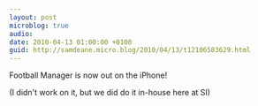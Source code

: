 ```yaml
---
layout: post
microblog: true
audio: 
date: 2010-04-13 01:00:00 +0100
guid: http://samdeane.micro.blog/2010/04/13/t12106583629.html
---
```

Football Manager is now out on the iPhone!

(I didn't work on it, but we did do it in-house here at SI)
